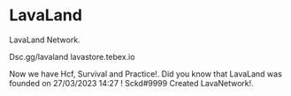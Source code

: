 # LavaLand

LavaLand Network.

Dsc.gg/lavaland
lavastore.tebex.io

Now we have Hcf, Survival and Practice!.
Did you know that LavaLand was founded on 27/03/2023 14:27
! Sckd#9999 Created LavaNetwork!.
